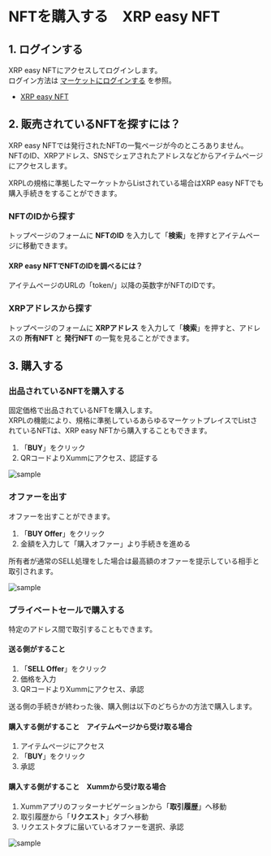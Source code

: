 <link href="/cmn.css" rel="stylesheet"></link>

# NFTを購入する　XRP easy NFT

<!----------------------------------------------->
<a id="05_01_01"></a>
## 1. ログインする
<!----------------------------------------------->

XRP easy NFTにアクセスしてログインします。  
ログイン方法は [マーケットにログインする](/02_how_to_start/02_login) を参照。  
- [XRP easy NFT](https://xrpeasynft.com/)


<!----------------------------------------------->
<a id="05_01_02"></a>
## 2. 販売されているNFTを探すには？
<!----------------------------------------------->

XRP easy NFTでは発行されたNFTの一覧ページが今のところありません。  
NFTのID、XRPアドレス、SNSでシェアされたアドレスなどからアイテムページにアクセスします。

XRPLの規格に準拠したマーケットからListされている場合はXRP easy NFTでも購入手続きをすることができます。

### NFTのIDから探す
トップページのフォームに **NFTのID** を入力して「**検索**」を押すとアイテムページに移動できます。

#### XRP easy NFTでNFTのIDを調べるには？
アイテムページのURLの「token/」以降の英数字がNFTのIDです。


### XRPアドレスから探す
トップページのフォームに **XRPアドレス** を入力して「**検索**」を押すと、アドレスの **所有NFT** と **発行NFT** の一覧を見ることができます。


<!----------------------------------------------->
<a id="05_01_03"></a>
## 3. 購入する
<!----------------------------------------------->

### 出品されているNFTを購入する

固定価格で出品されているNFTを購入します。  
XRPLの機能により、規格に準拠しているあらゆるマーケットプレイスでListされているNFTは、XRP easy NFTから購入することもできます。

1. 「**BUY**」をクリック
2. QRコードよりXummにアクセス、認証する

![sample](/manual_pic/05_01_pic01.png)


### オファーを出す

オファーを出すことができます。

1. 「**BUY Offer**」をクリック
2. 金額を入力して「購入オファー」より手続きを進める

所有者が通常のSELL処理をした場合は最高額のオファーを提示している相手と取引されます。

<span class="solo">![sample](/manual_pic/05_01_pic02.png)</span>


### プライベートセールで購入する

特定のアドレス間で取引することもできます。

#### 送る側がすること
1. 「**SELL Offer**」をクリック
2. 価格を入力
3. QRコードよりXummにアクセス、承認

送る側の手続きが終わった後、購入側は以下のどちらかの方法で購入します。

#### 購入する側がすること　アイテムページから受け取る場合
1. アイテムページにアクセス
2. 「**BUY**」をクリック
3. 承認

#### 購入する側がすること　Xummから受け取る場合
1. Xummアプリのフッターナビゲーションから「**取引履歴**」へ移動
2. 取引履歴から「**リクエスト**」タブへ移動
3. リクエストタブに届いているオファーを選択、承認

![sample](/manual_pic/04_01_pic06.png)
